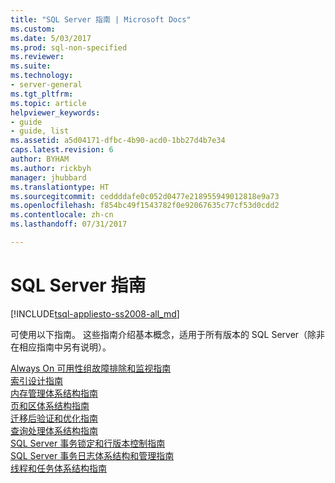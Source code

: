 ```yaml
---
title: "SQL Server 指南 | Microsoft Docs"
ms.custom: 
ms.date: 5/03/2017
ms.prod: sql-non-specified
ms.reviewer: 
ms.suite: 
ms.technology:
- server-general
ms.tgt_pltfrm: 
ms.topic: article
helpviewer_keywords:
- guide
- guide, list
ms.assetid: a5d04171-dfbc-4b90-acd0-1bb27d4b7e34
caps.latest.revision: 6
author: BYHAM
ms.author: rickbyh
manager: jhubbard
ms.translationtype: HT
ms.sourcegitcommit: ceddddafe0c052d0477e218955949012818e9a73
ms.openlocfilehash: f854bc49f1543782f0e92067635c77cf53d0cdd2
ms.contentlocale: zh-cn
ms.lasthandoff: 07/31/2017

---
```

# <a name="sql-server-guides"></a>SQL Server 指南
[!INCLUDE[tsql-appliesto-ss2008-all_md](../includes/tsql-appliesto-ss2008-all-md.md)]

可使用以下指南。 这些指南介绍基本概念，适用于所有版本的 SQL Server（除非在相应指南中另有说明）。 

[Always On 可用性组故障排除和监视指南](http://msdn.microsoft.com/library/dn135328)  
[索引设计指南](../relational-databases/sql-server-index-design-guide.md)  
[内存管理体系结构指南](../relational-databases/memory-management-architecture-guide.md)  
[页和区体系结构指南](../relational-databases/pages-and-extents-architecture-guide.md)  
[迁移后验证和优化指南](post-migration-validation-and-optimization-guide.md)  
[查询处理体系结构指南](../relational-databases/query-processing-architecture-guide.md)  
[SQL Server 事务锁定和行版本控制指南](https://msdn.microsoft.com/library/jj856598)  
[SQL Server 事务日志体系结构和管理指南](../relational-databases/sql-server-transaction-log-architecture-and-management-guide.md)  
[线程和任务体系结构指南](../relational-databases/thread-and-task-architecture-guide.md)

